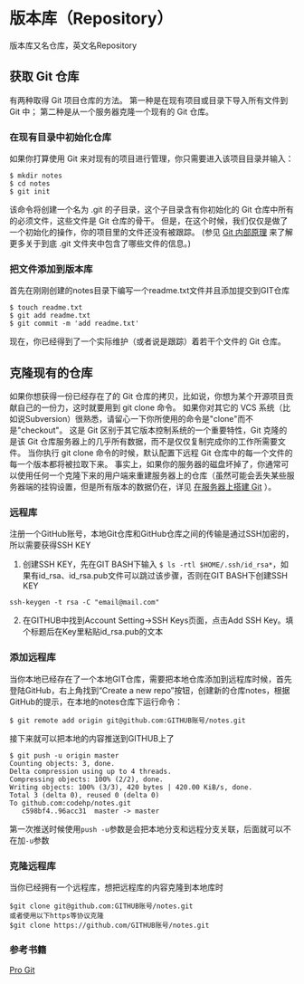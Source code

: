 # 版本库（Repository）

版本库又名仓库，英文名Repository

## 获取 Git 仓库

有两种取得 Git 项目仓库的方法。 第一种是在现有项目或目录下导入所有文件到 Git 中； 第二种是从一个服务器克隆一个现有的 Git 仓库。

### 在现有目录中初始化仓库
如果你打算使用 Git 来对现有的项目进行管理，你只需要进入该项目目录并输入：
```shell
$ mkdir notes
$ cd notes
$ git init
````
该命令将创建一个名为 .git 的子目录，这个子目录含有你初始化的 Git 仓库中所有的必须文件，这些文件是 Git 仓库的骨干。 但是，在这个时候，我们仅仅是做了一个初始化的操作，你的项目里的文件还没有被跟踪。 (参见 [Git 内部原理](https://git-scm.com/book/zh/v2/Git-%E5%86%85%E9%83%A8%E5%8E%9F%E7%90%86-%E5%BA%95%E5%B1%82%E5%91%BD%E4%BB%A4%E5%92%8C%E9%AB%98%E5%B1%82%E5%91%BD%E4%BB%A4#_git_internals) 来了解更多关于到底 .git 文件夹中包含了哪些文件的信息。)

### 把文件添加到版本库
首先在刚刚创建的notes目录下编写一个readme.txt文件并且添加提交到GIT仓库
```shell
$ touch readme.txt
$ git add readme.txt
$ git commit -m 'add readme.txt'
```
现在，你已经得到了一个实际维护（或者说是跟踪）着若干个文件的 Git 仓库。

克隆现有的仓库
-------------------
如果你想获得一份已经存在了的 Git 仓库的拷贝，比如说，你想为某个开源项目贡献自己的一份力，这时就要用到 git clone 命令。 如果你对其它的 VCS 系统（比如说Subversion）很熟悉，请留心一下你所使用的命令是"clone"而不是"checkout"。 这是 Git 区别于其它版本控制系统的一个重要特性，Git 克隆的是该 Git 仓库服务器上的几乎所有数据，而不是仅仅复制完成你的工作所需要文件。 当你执行 git clone 命令的时候，默认配置下远程 Git 仓库中的每一个文件的每一个版本都将被拉取下来。 事实上，如果你的服务器的磁盘坏掉了，你通常可以使用任何一个克隆下来的用户端来重建服务器上的仓库（虽然可能会丢失某些服务器端的挂钩设置，但是所有版本的数据仍在，详见 [在服务器上搭建 Git](https://git-scm.com/book/zh/v2/%E6%9C%8D%E5%8A%A1%E5%99%A8%E4%B8%8A%E7%9A%84-Git-%E5%9C%A8%E6%9C%8D%E5%8A%A1%E5%99%A8%E4%B8%8A%E6%90%AD%E5%BB%BA-Git#_git_on_the_server) ）。


### 远程库
注册一个GitHub账号，本地Git仓库和GitHub仓库之间的传输是通过SSH加密的，所以需要获得SSH KEY
1. 创建SSH KEY，先在GIT BASH下输入
`$ ls -rtl $HOME/.ssh/id_rsa*`，如果有id_rsa、id_rsa.pub文件可以跳过该步骤，否则在GIT BASH下创建SSH KEY
```shell
ssh-keygen -t rsa -C "email@mail.com"
```
2. 在GITHUB中找到Account Setting->SSH Keys页面，点击Add SSH Key。填个标题后在Key里粘贴id_rsa.pub的文本

### 添加远程库
当你本地已经存在了一个本地GIT仓库，需要把本地仓库添加到远程库时候，首先登陆GitHub，右上角找到“Create a new repo”按钮，创建新的仓库notes，根据GitHub的提示，在本地的notes仓库下运行命令：
```shell
$ git remote add origin git@github.com:GITHUB账号/notes.git
```
接下来就可以把本地的内容推送到GITHUB上了
```shell
$ git push -u origin master
Counting objects: 3, done.
Delta compression using up to 4 threads.
Compressing objects: 100% (2/2), done.
Writing objects: 100% (3/3), 420 bytes | 420.00 KiB/s, done.
Total 3 (delta 0), reused 0 (delta 0)
To github.com:codehp/notes.git
   c598bf4..96acc31  master -> master
```

第一次推送时候使用`push -u`参数是会把本地分支和远程分支关联，后面就可以不在加`-u`参数

### 克隆远程库
当你已经拥有一个远程库，想把远程库的内容克隆到本地库时
```shell
$git clone git@github.com:GITHUB账号/notes.git
或者使用以下https等协议克隆
$git clone https://github.com/GITHUB账号/notes.git
```

### 参考书籍
[Pro Git](https://git-scm.com/book/zh/v2)
